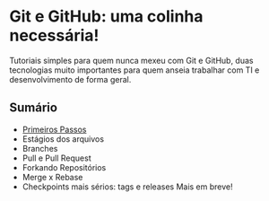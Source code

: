 # Git e GitHub: uma colinha necessária!

Tutoriais simples para quem nunca mexeu com Git e GitHub, duas tecnologias muito importantes para quem anseia trabalhar com TI e desenvolvimento de forma geral.

## Sumário

- [Primeiros Passos](./Primeiros_passos.md)
- Estágios dos arquivos
- Branches
- Pull e Pull Request
- Forkando Repositórios
- Merge x Rebase 
- Checkpoints mais sérios: tags e releases
Mais em breve!
